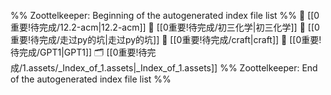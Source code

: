 %% Zoottelkeeper: Beginning of the autogenerated index file list  %%
📄 [[0重要!待完成/12.2-acm|12.2-acm]]
📄 [[0重要!待完成/初三化学|初三化学]]
📄 [[0重要!待完成/走过py的坑|走过py的坑]]
📄 [[0重要!待完成/craft|craft]]
📄 [[0重要!待完成/GPT1|GPT1]]
🗂️ [[0重要!待完成/1.assets/_Index_of_1.assets|_Index_of_1.assets]]
%% Zoottelkeeper: End of the autogenerated index file list  %%
